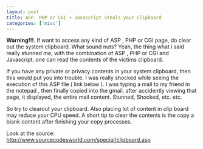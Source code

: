 ```yaml
---
layout: post
title: ASP, PHP or CGI + Javascript Steals your Clipboard
categories: ['misc']
---
```


<b>Warning!!!</b>. If want to access any kind of ASP , PHP or CGI page, do clear out the system clipboard. What sound nuts? Yeah, the thing what i said really stunned me, with the combination of ASP , PHP or CGI and Javascript, one can read the contents of the victims clipboard.

If you have any private or privacy contents in your system clipboard, then this would put you into trouble. I was really shocked while seeing the execution of this ASP file ( link below ). I was typing a mail to my friend in the notepad , then finally copied into the gmail, after accidently viewing that page, it displayed, the entire mail content. Stunned, Shocked, etc. etc.

So try to clearout your clipboard. Also placing lot of content in clip board may reduce your CPU speed. A short tip to clear the contents is the copy a blank content after finishing your copy processes.

Look at the source:
<a href="http://www.sourcecodesworld.com/special/clipboard.asp">http://www.sourcecodesworld.com/special/clipboard.asp</a>
